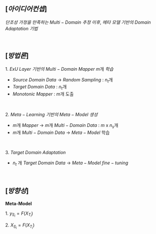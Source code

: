 $[아이디어 컨셉]$
-
$단조성$ $가정을$ $만족하는$ $Multi-Domain$ $추정$ $이후,$ $메타$ $모델$ $기반의$ $Domain$ $Adaptation$ $기법$  

<br/>

$[방법론]$
-
$1.$ $ExU$ $Layer$ $기반의$ $Multi-Domain$ $Mapper$ $m$개 $학습$
- $Source$ $Domain$ $Data$ -> $Random$ $Sampling$ : $n_{t}$개
- $Target$ $Domain$ $Data$ : $n_{t}$개
- $Monotonic$ $Mapper$ : $m$개 도출

<br/>

$2.$ $Meta-Learning$ $기반의$ $Meta-Model$ $생성$
- $m$개 $Mapper$ -> $m$개 $Multi-Domain$ $Data$ : $m$ x $n_{s}$개
- $m$개 $Multi-Domain$ $Data$ -> $Meta-Model$ 학습

<br/>

$3.$ $Target$ $Domain$ $Adaptation$
- $n_{t}$ 개 $Target$ $Domain$ $Data$ -> $Meta-Model$ $fine-tuning$

<br/>

$[방향성]$
-
**Meta-Model**

$1.$ $y_{S_i} = F(X_{T_i})$

$2.$ $X_{S_i} = F(X_{T_i})$
